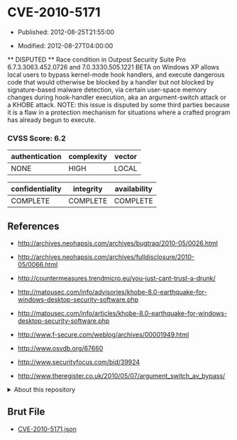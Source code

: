# CVE-2010-5171

- Published: 2012-08-25T21:55:00

- Modified: 2012-08-27T04:00:00

** DISPUTED ** Race condition in Outpost Security Suite Pro 6.7.3.3063.452.0726 and 7.0.3330.505.1221 BETA on Windows XP allows local users to bypass kernel-mode hook handlers, and execute dangerous code that would otherwise be blocked by a handler but not blocked by signature-based malware detection, via certain user-space memory changes during hook-handler execution, aka an argument-switch attack or a KHOBE attack.  NOTE: this issue is disputed by some third parties because it is a flaw in a protection mechanism for situations where a crafted program has already begun to execute.

### CVSS Score: **6.2**

| authentication | complexity | vector |
| --- | --- | --- |
| NONE | HIGH | LOCAL |

| confidentiality | integrity | availability |
| --- | --- | --- |
| COMPLETE | COMPLETE | COMPLETE |

## References

* http://archives.neohapsis.com/archives/bugtraq/2010-05/0026.html

* http://archives.neohapsis.com/archives/fulldisclosure/2010-05/0066.html

* http://countermeasures.trendmicro.eu/you-just-cant-trust-a-drunk/

* http://matousec.com/info/advisories/khobe-8.0-earthquake-for-windows-desktop-security-software.php

* http://matousec.com/info/articles/khobe-8.0-earthquake-for-windows-desktop-security-software.php

* http://www.f-secure.com/weblog/archives/00001949.html

* http://www.osvdb.org/67660

* http://www.securityfocus.com/bid/39924

* http://www.theregister.co.uk/2010/05/07/argument_switch_av_bypass/

<details>
<summary>About this repository</summary> 

  This repository is part of the project [Live Hack CVE](https://github.com/Live-Hack-CVE). Main website can be found [www.live-hack.org](https://www.live-hack.org) 
  
  Made by [Sn0wAlice](https://github.com/Sn0wAlice) for the people that care about security and need to have a feed of the latest CVEs. Hope you enjoy it, don't forget to star the repo and follow me on [Twitter](https://twitter.com/Sn0wAlice) and [Github](https://github.com/Sn0wAlice). And that is my [personnal website](https://www.alice-snow.me/)

  - [Home Page](https://github.com/Live-Hack-CVE)
  - [Framework](https://github.com/Live-Hack-CVE/cve-framework)
  - [CVE database](https://github.com/Live-Hack-CVE/full_database)
  - [Changelog](https://github.com/Live-Hack-CVE/Changelog)
</details>

## Brut File

* [CVE-2010-5171.json](https://raw.githubusercontent.com/Live-Hack-CVE/full_database/main/cves/2010/CVE-2010-5171.json)


